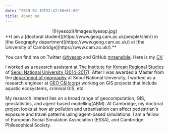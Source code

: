 ```yaml
---
date: "2019-02-19T22:47:58+01:00"
title: About me
---
```

<center>
![Hyesop](/images/hyesop.jpg)
</center>
**I am a [doctoral student](https://www.geog.cam.ac.uk/people/shin/) in [the Geography department](https://www.geog.cam.ac.uk/) at [the University of Cambridge](https://www.cam.ac.uk/).**

You can find me on Twitter [@hyesop](https://twitter.com/hyesop) and GitHub [mrsensible](http://github.com/mrsensible/). Here is my [CV](https://drive.google.com/open?id=1lwYaDOyU9eUrTrQTe-YXRfB-wtiByKmk)

I worked as a research assistant at [The Institute for Korean Regional Studies](http://kukto.snu.ac.kr/) of [Seoul National University (2014-2017)](http://snu.ac.kr/index.html). After I was awarded a Master from the [department of geography](http://www.geog.snu.ac.kr/) at Seoul National University, I worked as a research engineer at [GEO C&I(corp)](http://www.geocni.com/kor/sub/sub0601.asp?snm=400) working on GIS projects that include aquatic ecosystems, criminal GIS, etc.

My research interest lies on a broad range of geocomputation, GIS, geostatistics, and agent-based modelling(ABM). At Cambridge, my doctoral project looks at how air pollution and urbanisation can affect pedestrian's exposure and travel patterns using agent-based simulations. I am a fellow of European Social Simulation Association (ESSA), and Cambridge Philosophical Society.